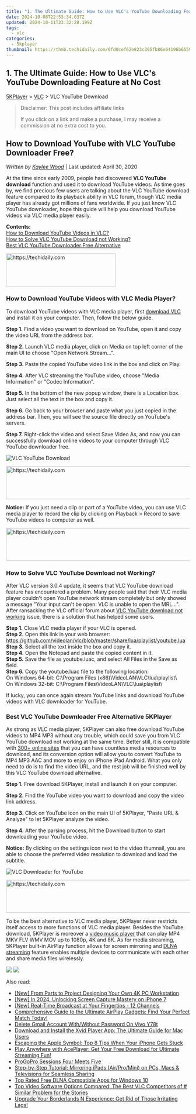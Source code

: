 ```yaml
---
title: "1. The Ultimate Guide: How to Use VLC's YouTube Downloading Feature at No Cost"
date: 2024-10-08T22:53:34.037Z
updated: 2024-10-11T23:32:28.199Z
tags:
  - vlc
categories:
  - 5kplayer
thumbnail: https://thmb.techidaily.com/6fd0cef62e823c305fb86e64196b6559e3c33c787060e717fb517085eb725bc3.jpg
---
```


## 1. The Ultimate Guide: How to Use VLC's YouTube Downloading Feature at No Cost

[5KPlayer](https://tools.techidaily.com/5kplayer/products/) \> [VLC](https://tools.techidaily.com/5kplayer/products/) \> VLC YouTube Download

>  Disclaimer: This post includes affiliate links
>
>  If you click on a link and make a purchase, I may receive a commission at no extra cost to you.
>

## How to Download YouTube with VLC YouTube Downloader Free?

 _Written by [Kaylee Wood](https://www.quora.com/profile/Amanda-Hu-21)_ | Last updated: April 30, 2020 

At the time since early 2009, people had discovered **VLC YouTube download** function and used it to download YouTube videos. As time goes by, we find precious few users are talking about the VLC YouTube download feature compared to its playback ability in VLC forum, though VLC media player has already got millions of fans worldwide. If you just know VLC YouTube downloader, hope this guide will help you download YouTube videos via VLC media player easily.

**Contents:**  
[How to Download YouTube Videos in VLC?](https://tools.techidaily.com/5kplayer/products/)  
[How to Solve VLC YouTube Download not Working?](https://tools.techidaily.com/5kplayer/products/)  
[Best VLC YouTube Downloader Free Alternative](https://tools.techidaily.com/5kplayer/products/)

<!-- affiliate ads begin -->
<a href="https://aligracehair.sjv.io/c/5597632/2047406/19272" target="_top" id="2047406">
  <img src="//a.impactradius-go.com/display-ad/19272-2047406" border="0" alt="https://techidaily.com" width="300" height="90"/>
</a>
<img height="0" width="0" src="https://aligracehair.sjv.io/i/5597632/2047406/19272" style="position:absolute;visibility:hidden;" border="0" />
<!-- affiliate ads end -->

### How to Download YouTube Videos with VLC Media Player?

To download YouTube videos with VLC media player, first [download VLC](https://tools.techidaily.com/5kplayer/video-music-player/) and install it on your computer. Then, follow the below guide.

**Step 1.** Find a video you want to download on YouTube, open it and copy the video URL from the address bar.

**Step 2.** Launch VLC media player, click on Media on top left corner of the main UI to choose "Open Network Stream…".

**Step 3.** Paste the copied YouTube video link in the box and click on Play.

**Step 4.** After VLC streaming the YouTube video, choose "Media Information" or "Codec Information".

**Step 5.** In the bottom of the new popup window, there is a Location box. Just select all the text in the box and copy it.

**Step 6\.** Go back to your browser and paste what you just copied in the address bar. Then, you will see the source file directly on YouTube's servers.

**Step 7.** Right-click the video and select Save Video As, and now you can successfully download online videos to your computer through VLC YouTube downloader free.

![VLC YouTube Download](https://www.5kplayer.com/vlc/img/vlc-youtube-download.jpg) 

<!-- affiliate ads begin -->
<a href="https://aligracehair.sjv.io/c/5597632/1959712/19272" target="_top" id="1959712">
  <img src="//a.impactradius-go.com/display-ad/19272-1959712" border="0" alt="https://techidaily.com" width="728" height="90"/>
</a>
<img height="0" width="0" src="https://aligracehair.sjv.io/i/5597632/1959712/19272" style="position:absolute;visibility:hidden;" border="0" />
<!-- affiliate ads end -->

**Notice:** If you just need a clip or part of a YouTube video, you can use VLC media player to record the clip by clicking on Playback > Record to save YouTube videos to computer as well.

<!-- affiliate ads begin -->
<a href="https://imp.i357552.net/c/5597632/1001453/11832" target="_top" id="1001453">
  <img src="//a.impactradius-go.com/display-ad/11832-1001453" border="0" alt="https://techidaily.com" width="728" height="90"/>
</a>
<img height="0" width="0" src="https://imp.i357552.net/i/5597632/1001453/11832" style="position:absolute;visibility:hidden;" border="0" />
<!-- affiliate ads end -->

### How to Solve VLC YouTube Download not Working?

After VLC version 3.0.4 update, it seems that VLC YouTube download feature has encountered a problem. Many people said that their VLC media player couldn't open YouTube network stream completely but only showed a message "Your input can't be open: VLC is unable to open the MRL…". After ransacking the VLC official forum about [VLC YouTube download not working](https://tools.techidaily.com/5kplayer/products/) issue, there is a solution that has helped some users.

**Step 1.** Close VLC media player if your VLC is opened.  
**Step 2.** Open this link in your web browser: https://github.com/videolan/vlc/blob/master/share/lua/playlist/youtube.lua  
**Step 3.** Select all the text inside the box and copy it.  
**Step 4.** Open the Notepad and paste the copied content in it.  
**Step 5.** Save the file as youtube.luac, and select All Files in the Save as field.  
**Step 6.** Copy the youtube.luac file to the following location:  
 On Windows 64-bit: C:\\Program Files (x86)\\VideoLAN\\VLC\\lua\\playlist\\  
 On Windows 32-bit: C:\\Program Files\\VideoLAN\\VLC\\lua\\playlist\\

If lucky, you can once again stream YouTube links and download YouTube videos with VLC downloader for YouTube.

### Best VLC YouTube Downloader Free Alternative 5KPlayer

As strong as VLC media player, 5KPlayer can also free download YouTube videos to MP4 MP3 without any trouble, which could save you from VLC YouTube download not working at the same time. Better still, it is compatible with [300+ online sites](https://tools.techidaily.com/5kplayer/youtube-download/) that you can have countless media resources to download, and its conversion option will allow you to convert YouTube to MP4 MP3 AAC and more to enjoy on iPhone iPad Android. What you only need to do is to find the video URL, and the rest job will be finished well by this VLC YouTube download alternative.

**Step 1.** Free download 5KPlayer, install and launch it on your computer.

**Step 2.** Find the YouTube video you want to download and copy the video link address.

**Step 3.** Click on YouTube icon on the main UI of 5KPlayer, "Paste URL & Analyze" to let 5KPlayer analyze the video.

**Step 4.** After the parsing process, hit the Download button to start downloading your YouTube video.

**Notice:** By clicking on the settings icon next to the video thumnail, you are able to choose the preferred video resolution to download and load the subtitle.

![VLC Downloader for YouTube](https://www.5kplayer.com/vlc/../youtube-download/img/download-fifty-shades-darker.jpg) 

<!-- affiliate ads begin -->
<a href="https://aligracehair.sjv.io/c/5597632/1902309/19272" target="_top" id="1902309">
  <img src="//a.impactradius-go.com/display-ad/19272-1902309" border="0" alt="https://techidaily.com" width="728" height="90"/>
</a>
<img height="0" width="0" src="https://aligracehair.sjv.io/i/5597632/1902309/19272" style="position:absolute;visibility:hidden;" border="0" />
<!-- affiliate ads end -->

To be the best alternative to VLC media player, 5KPlayer never restricts itself access to more functions of VLC media player. Besides the YouTube download, 5KPlayer is moreover a [video music player](https://tools.techidaily.com/5kplayer/video-music-player/) that can play MP4 MKV FLV WMV MOV up to 1080p, 4K and 8K. As for media streaming, 5KPlayer built-in AirPlay function allows for screen mirroring and [DLNA streaming](https://tools.techidaily.com/5kplayer/dlna/) feature enables multiple devices to communicate with each other and share media files wirelessly.

[![](https://www.5kplayer.com/vlc/../button/freedownwhitewin.png)](https://tools.techidaily.com/5kplayer/products/) [![](https://www.5kplayer.com/vlc/../button/freedownbackmac.png)](https://tools.techidaily.com/5kplayer/products/)

<ins class="adsbygoogle"
     style="display:block"
     data-ad-format="autorelaxed"
     data-ad-client="ca-pub-7571918770474297"
     data-ad-slot="1223367746"></ins>

<ins class="adsbygoogle"
     style="display:block"
     data-ad-client="ca-pub-7571918770474297"
     data-ad-slot="8358498916"
     data-ad-format="auto"
     data-full-width-responsive="true"></ins>

<span class="atpl-alsoreadstyle">Also read:</span>
<div><ul>
<li><a href="https://fox-direct.techidaily.com/new-from-parts-to-project-designing-your-own-4k-pc-workstation/"><u>[New] From Parts to Project Designing Your Own 4K PC Workstation</u></a></li>
<li><a href="https://on-screen-recording.techidaily.com/new-in-2024-unlocking-screen-capture-mastery-on-iphone-7/"><u>[New] In 2024, Unlocking Screen Capture Mastery on iPhone 7</u></a></li>
<li><a href="https://extra-support.techidaily.com/new-real-time-broadcast-at-your-fingertips-12-channels/"><u>[New] Real-Time Broadcast at Your Fingertips - 12 Channels</u></a></li>
<li><a href="https://media-tips.techidaily.com/comprehensive-guide-to-the-ultimate-airplay-gadgets-find-your-perfect-match-today/"><u>Comprehensive Guide to the Ultimate AirPlay Gadgets: Find Your Perfect Match Today!</u></a></li>
<li><a href="https://android-unlock.techidaily.com/delete-gmail-account-withwithout-password-on-vivo-y78t-by-drfone-android/"><u>Delete Gmail Account With/Without Password On Vivo Y78t</u></a></li>
<li><a href="https://media-tips.techidaily.com/download-and-install-the-xvid-player-app-the-ultimate-guide-for-mac-users/"><u>Download and Install the Xvid Player App: The Ultimate Guide for Mac Users</u></a></li>
<li><a href="https://fox-that.techidaily.com/escaping-the-apple-symbol-top-8-tips-when-your-iphone-gets-stuck/"><u>Escaping the Apple Symbol: Top 8 Tips When Your iPhone Gets Stuck</u></a></li>
<li><a href="https://media-tips.techidaily.com/play-anywhere-with-aceplayer-get-your-free-download-for-ultimate-streaming-fun/"><u>Play Anywhere with AcePlayer: Get Your Free Download for Ultimate Streaming Fun!</u></a></li>
<li><a href="https://extra-hints.techidaily.com/progopro-sessions-four-meets-five/"><u>ProGoPro Sessions Four Meets Five</u></a></li>
<li><a href="https://media-tips.techidaily.com/step-by-step-tutorial-mirroring-ipads-airpromini-on-pcs-macs-and-televisions-for-seamless-sharing/"><u>Step-by-Step Tutorial: Mirroring iPads (Air/Pro/Mini) on PCs, Macs & Televisions for Seamless Sharing</u></a></li>
<li><a href="https://media-tips.techidaily.com/top-rated-free-dlna-compatible-apps-for-windows-10/"><u>Top Rated Free DLNA Compatible Apps for Windows 10</u></a></li>
<li><a href="https://media-tips.techidaily.com/top-video-software-options-compared-the-best-vlc-competitors-of-similar-problem-for-the-stories/"><u>Top Video Software Options Compared: The Best VLC Competitors of # Similar Problem for the Stories</u></a></li>
<li><a href="https://win-able.techidaily.com/upgrade-your-borderlands-n-experience-get-rid-of-those-irritating-lags/"><u>Upgrade Your Borderlands N Experience: Get Rid of Those Irritating Lags!</u></a></li>
</ul></div>

